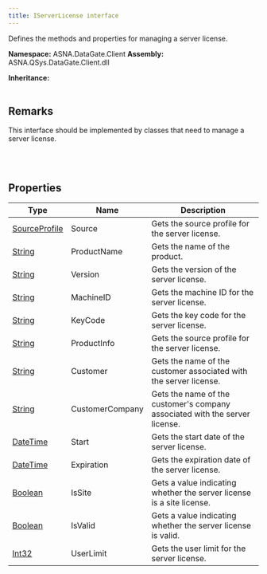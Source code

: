 ```yaml
---
title: IServerLicense interface
---
```


Defines the methods and properties for managing a server license.

**Namespace:** ASNA.DataGate.Client
**Assembly:** ASNA.QSys.DataGate.Client.dll

**Inheritance:** 
<br>
<br>

## Remarks
This interface should be implemented by classes that need to manage a server license.

<br>
<br>

## Properties

| Type | Name | Description
| --- | --- | --- 
| [SourceProfile](/reference/data-gate-providers/source-profile.html) | Source | Gets the source profile for the server license. |
| [String](https://learn.microsoft.com/en-us/dotnet/api/system.string?view=net-8.0) | ProductName | Gets the name of the product. |
| [String](https://learn.microsoft.com/en-us/dotnet/api/system.string?view=net-8.0) | Version | Gets the version of the server license. |
| [String](https://learn.microsoft.com/en-us/dotnet/api/system.string?view=net-8.0) | MachineID | Gets the machine ID for the server license. |
| [String](https://learn.microsoft.com/en-us/dotnet/api/system.string?view=net-8.0) | KeyCode | Gets the key code for the server license. |
| [String](https://learn.microsoft.com/en-us/dotnet/api/system.string?view=net-8.0) | ProductInfo | Gets the source profile for the server license. |
| [String](https://learn.microsoft.com/en-us/dotnet/api/system.string?view=net-8.0) | Customer | Gets the name of the customer associated with the server license. |
| [String](https://learn.microsoft.com/en-us/dotnet/api/system.string?view=net-8.0) | CustomerCompany | Gets the name of the customer's company associated with the server license. |
| [DateTime](https://docs.microsoft.com/en-us/dotnet/api/system.datetime) | Start | Gets the start date of the server license. |
| [DateTime](https://docs.microsoft.com/en-us/dotnet/api/system.datetime) | Expiration | Gets the expiration date of the server license. |
| [Boolean](https://docs.microsoft.com/en-us/dotnet/api/system.boolean) | IsSite | Gets a value indicating whether the server license is a site license. |
| [Boolean](https://docs.microsoft.com/en-us/dotnet/api/system.boolean) | IsValid | Gets a value indicating whether the server license is valid. |
| [Int32](https://learn.microsoft.com/en-us/dotnet/csharp/language-reference/builtin-types/integral-numeric-types) | UserLimit | Gets the user limit for the server license. |
